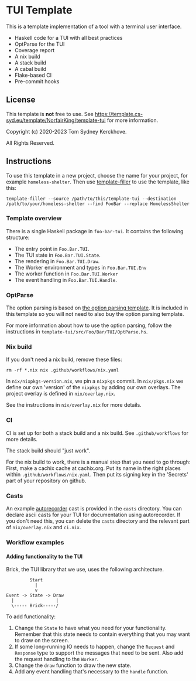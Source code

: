 # TUI Template

This is a template implementation of a tool with a terminal user interface.

* Haskell code for a TUI with all best practices
* OptParse for the TUI
* Coverage report
* A nix build
* A stack build
* A cabal build
* Flake-based CI
* Pre-commit hooks

## License

This template is **not** free to use.
See https://template.cs-syd.eu/template/NorfairKing/template-tui for more information.

Copyright (c) 2020-2023 Tom Sydney Kerckhove.

All Rights Reserved.

## Instructions

To use this template in a new project, choose the name for your project, for example `homeless-shelter`.
Then use [template-filler](https://github.com/NorfairKing/template-filler) to use the template, like this:

```
template-filler --source /path/to/this/template-tui --destination /path/to/your/homeless-shelter --find FooBar --replace HomelessShelter
```

### Template overview

There is a single Haskell package in `foo-bar-tui`.
It contains the following structure:

- The entry point in `Foo.Bar.TUI`.
- The TUI state in `Foo.Bar.TUI.State`.
- The rendering in `Foo.Bar.TUI.Draw`.
- The Worker environment and types in `Foo.Bar.TUI.Env`
- The worker function in `Foo.Bar.TUI.Worker`
- The event handling in `Foo.Bar.TUI.Handle`.

### OptParse

The option parsing is based on [the option parsing template](https://github.com/NorfairKing/template-optparse).
It is included in this template so you will not need to also buy the option parsing template.

For more information about how to use the option parsing, follow the instructions in `template-tui/src/Foo/Bar/TUI/OptParse.hs`.

### Nix build

If you don't need a nix build, remove these files:

```
rm -rf *.nix nix .github/workflows/nix.yaml
```

In `nix/nixpkgs-version.nix`, we pin a `nixpkgs` commit.
In `nix/pkgs.nix` we define our own 'version' of the `nixpkgs` by adding our own overlays.
The project overlay is defined in `nix/overlay.nix`.

See the instructions in `nix/overlay.nix` for more details.

### CI

CI is set up for both a stack build and a nix build.
See `.github/workflows` for more details.

The stack build should "just work".

For the nix build to work, there is a manual step that you need to go through:
First, make a cachix cache at cachix.org.
Put its name in the right places within `.github/workflows/nix.yaml`.
Then put its signing key in the 'Secrets' part of your repository on github.

### Casts

An example [autorecorder](https://github.com/NorfairKing/autorecorder) cast is provided in the `casts` directory.
You can declare ascii casts for your TUI for documentation using autorecorder.
If you don't need this, you can delete the `casts` directory and the relevant part of `nix/overlay.nix` and `ci.nix`.

### Workflow examples

#### Adding functionality to the TUI

Brick, the TUI library that we use, uses the following architecture.

```
         Start
           |
           v
Event -> State -> Draw
  |                |
  \----- Brick-----/
```

To add functionality:

1. Change the `State` to have what you need for your functionality.
   Remember that this state needs to contain everything that you may want to draw on the screen.
2. If some long-running IO needs to happen, change the `Request` and `Response` type to support the messages that need to be sent.
   Also add the request handling to the `Worker`.
3. Change the `draw` function to draw the new state.
4. Add any event handling that's necessary to the `handle` function.
